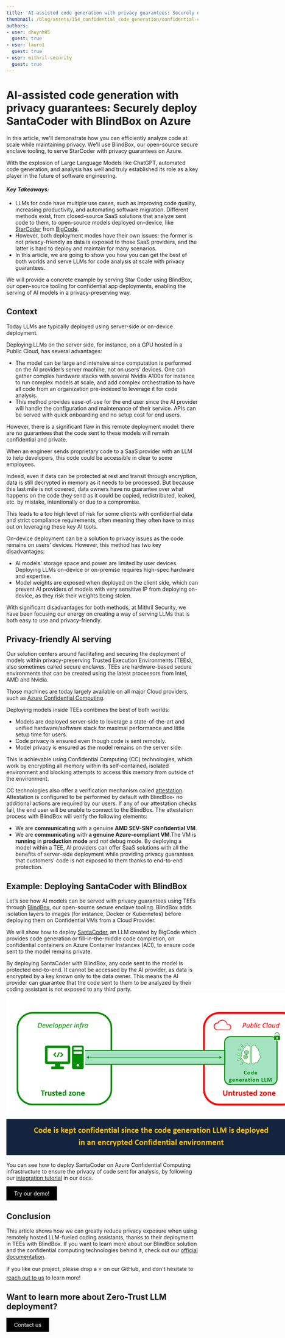 ```yaml
---
title: 'AI-assisted code generation with privacy guarantees: Securely deploy SantaCoder with BlindBox on Azure'
thumbnail: /blog/assets/154_confidential_code_generation/confidential-code.png
authors:
- user: dhuynh95
  guest: true
- user: lauro1
  guest: true
- user: mithril-security
  guest: true
---
```


# AI-assisted code generation with privacy guarantees: Securely deploy SantaCoder with BlindBox on Azure

<!-- {blog_metadata} -->
<!-- {authors} -->

In this article, we'll demonstrate how you can efficiently analyze code at scale while maintaining privacy. We'll use BlindBox, our open-source secure enclave tooling, to serve StarCoder with privacy guarantees on Azure.

With the explosion of Large Language Models like ChatGPT, automated code generation, and analysis has well and truly established its role as a key player in the future of software engineering.

#### *Key Takeaways:*

- LLMs for code have multiple use cases, such as improving code quality, increasing productivity, and automating software migration. Different methods exist, from closed-source SaaS solutions that analyze sent code to them, to open-source models deployed on-device, like [StarCoder](https://huggingface.co/bigcode/starcoder) from [BigCode](https://huggingface.co/bigcode).
- However, both deployment modes have their own issues: the former is not privacy-friendly as data is exposed to those SaaS providers, and the latter is hard to deploy and maintain for many scenarios.
- In this article, we are going to show you how you can get the best of both worlds and serve LLMs for code analysis at scale with privacy guarantees. 

We will provide a concrete example by serving Star Coder using BlindBox, our open-source tooling for confidential app deployments, enabling the serving of AI models in a privacy-preserving way.

## Context

Today LLMs are typically deployed using server-side or on-device deployment.

Deploying LLMs on the server side, for instance, on a GPU hosted in a Public Cloud, has several advantages:

- The model can be large and intensive since computation is performed on the AI provider’s server machine, not on users’ devices. One can gather complex hardware stacks with several Nvidia A100s for instance to run complex models at scale, and add complex orchestration to have all code from an organization pre-indexed to leverage it for code analysis.
- This method provides ease-of-use for the end user since the AI provider will handle the configuration and maintenance of their service. APIs can be served with quick onboarding and no setup cost for end users.

However, there is a significant flaw in this remote deployment model: there are no guarantees that the code sent to these models will remain confidential and private.

When an engineer sends proprietary code to a SaaS provider with an LLM to help developers, this code could be accessible in clear to some employees.

Indeed, even if data can be protected at rest and transit through encryption, data is still decrypted in memory as it needs to be processed. But because this last mile is not covered, data owners have no guarantee over what happens on the code they send as it could be copied, redistributed, leaked, etc. by mistake, intentionally or due to a compromise.

This leads to a too high level of risk for some clients with confidential data and strict compliance requirements, often meaning they often have to miss out on leveraging these key AI tools.

On-device deployment can be a solution to privacy issues as the code remains on users’ devices. However, this method has two key disadvantages:

- AI models’ storage space and power are limited by user devices. Deploying LLMs on-device or on-premise requires high-spec hardware and expertise.
- Model weights are exposed when deployed on the client side, which can prevent AI providers of models with very sensitive IP from deploying on-device, as they risk their weights being stolen.

With significant disadvantages for both methods, at Mithril Security, we have been focusing our energy on creating a way of serving LLMs that is both easy to use and privacy-friendly.

## Privacy-friendly AI serving

Our solution centers around facilitating and securing the deployment of models within privacy-preserving Trusted Execution Environments (TEEs), also sometimes called secure enclaves. TEEs are hardware-based secure environments that can be created using the latest processors from Intel, AMD and Nvidia.

Those machines are today largely available on all major Cloud providers, such as [Azure Confidential Computing](https://azure.microsoft.com/en-us/solutions/confidential-compute).

Deploying models inside TEEs combines the best of both worlds:

- Models are deployed server-side to leverage a state-of-the-art and unified hardware/software stack for maximal performance and little setup time for users.
- Code privacy is ensured even though code is sent remotely.
- Model privacy is ensured as the model remains on the server side.

This is achievable using Confidential Computing (CC) technologies, which work by encrypting all memory within its self-contained, isolated environment and blocking attempts to access this memory from outside of the environment.

CC technologies also offer a verification mechanism called [attestation](https://blindbox.mithrilsecurity.io/en/latest/docs/security/attestation). Attestation is configured to be performed by default with BlindBox- no additional actions are required by our users. If any of our attestation checks fail, the end user will be unable to connect to the BlindBox. The attestation process with BlindBox will verify the following elements:

- We are **communicating** with a genuine **AMD SEV-SNP confidential VM**.
- We are **communicating** with **a genuine Azure-compliant VM**.The VM is **running** in **production mode** and *not* debug mode. By deploying a model within a TEE, AI providers can offer SaaS solutions with all the benefits of server-side deployment while providing privacy guarantees that customers' code is not exposed to them thanks to end-to-end protection.

## Example: Deploying SantaCoder with BlindBox

Let’s see how AI models can be served with privacy guarantees using TEEs through [BlindBox](https://github.com/mithril-security/blindbox), our open-source secure enclave tooling. BlindBox adds isolation layers to images (for instance, Docker or Kubernetes) before deploying them on Confidential VMs from a Cloud Provider.

We will show how to deploy [SantaCoder](https://huggingface.co/bigcode/santacoder), an LLM created by BigCode which provides code generation or fill-in-the-middle code completion, on confidential containers on Azure Container Instances (ACI), to ensure code sent to the model remains private.

By deploying SantaCoder with BlindBox, any code sent to the model is protected end-to-end. It cannot be accessed by the AI provider, as data is encrypted by a key known only to the data owner. This means the AI provider can guarantee that the code sent to them to be analyzed by their coding assistant is not exposed to any third party.
<img src="https://github.com/mithril-security/blindbox/blob/main/docs/assets/confidential-code.png?raw=true"  style="max-width: 800px" alt="BlindBox schema"><br>


You can see how to deploy SantaCoder on Azure Confidential Computing infrastructure to ensure the privacy of code sent for analysis, by following our [integration tutorial](https://blindbox.mithrilsecurity.io/en/main/docs/how-to-guides/santacoder) in our docs.

<a href="https://huggingface.co/spaces/mithril-security/Santacoder-demo" style="display: inline-block; background-color: black; color: white; padding: 10px 20px; text-decoration: none;">Try our demo!</a>


## Conclusion

This article shows how we can greatly reduce privacy exposure when using remotely hosted LLM-fueled coding assistants, thanks to their deployment in TEEs with BlindBox. If you want to learn more about our BlindBox solution and the confidential computing technologies behind it, check out our [official documentation](https://blindbox.mithrilsecurity.io/en/latest).

If you like our project, please drop a ⭐ on our GitHub, and don't hesitate to [reach out to us](https://www.mithrilsecurity.io/contact) to learn more!

## Want to learn more about Zero-Trust LLM deployment?

<a href="https://www.mithrilsecurity.io/contact" style="display: inline-block; background-color: black; color: white; padding: 10px 20px; text-decoration: none;">Contact us</a>
